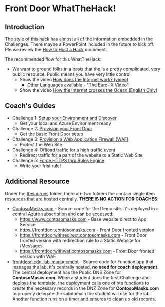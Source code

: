 # Front Door WhatTheHack!

## Introduction

The style of this hack has almost all of the information embedded in the Challenges.  There maybe a PowerPoint included in the future to kick off.  Please review the [How to Host a Hack](../../000-HowToHack/WTH-HowToHostAHack.md) document.

The recommended flow for this WhatTheHack:
- We want to ground folks in a basis that the is a pretty complicated, very public resource.  Public means you have very little control.
  - Show the video [How does the Internet work? (video)](https://youtu.be/yJJHukw9Lyc)
    - [Other Languages available - "The Euro-IX Video"](https://www.youtube.com/channel/UCFyucVRAAMzxyJIsxnGwsjw)
  - Show the video [How the Internet crosses the Ocean (English Only)](https://www.weforum.org/agenda/2016/01/how-does-the-internet-cross-the-ocean/)

## Coach's Guides
  - Challenge 1: [Setup your Environment and Discover](Solution01.md)
    - Get your local and Azure Environment ready 
  - Challenge 2: [Provision your Front Door](Solution02.md)
    - Get the basic Front Door setup
  - Challenge 3: [Provision a Web Application Firewall (WAF)](Solution03.md)
    - Protect the Web Site
  - Challenge 4: [Offload traffic for a high traffic event](Solution04.md)
    - Redirect traffic for a part of the website to a Static Web Site
  - Challenge 5: [Force HTTPS thru Rules Engine](Solution05.md)
    - Write your frist rule!

## Additional Resource
Under the [Resources](./Resources) folder, there are two folders the contain single item resources that are hosted centrally.  **THERE IS NO ACTION FOR COACHES**:
- [ContosoMasks.com](Resources/ContosoMasks.com) - Source code for the Demo site.  It's deployed in a central Azure subscription and can be accessed:
  - https://www.contosomasks.com - Base website direct to App Service
  - https://frontdoor.contosomasks.com - Front Door fronted version
  - https://frontdoorwithredirect.contosomasks.com - Front Door fronted version with redirection rule to a Static Website for /Messages
  - https://frontdoorwithwaf.contosomasks.com - Front Door fronted version with WAF
- [frontdoor-cdn-lab-management](./Resources/frontdoor-cdn-lab-management) - Source code for Function app that manages the lab.  It's centrally hosted, **no need for coach deployment**.  The central deployment has the Public DNS Zone for **ContosoMasks.com**.  When a student does the first Challenge and deploys the template, the deployment calls one of hte functions to create the necessary records in the DNZ Zone for **ContosoMasks.com** to properly delegate the subdomain the student will use for the lab.  Another function runs on a timer and ensures to clean up old records.
